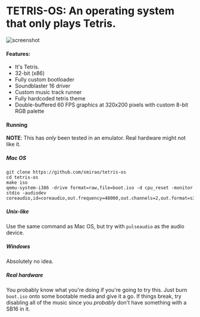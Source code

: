 # TETRIS-OS: An operating system that only plays Tetris.

![screenshot](images/0.png)

#### Features:
- It's Tetris.
- 32-bit (x86)
- Fully custom bootloader
- Soundblaster 16 driver
- Custom music track runner
- Fully hardcoded tetris theme
- Double-buffered 60 FPS graphics at 320x200 pixels with custom 8-bit RGB palette

#### Running
**NOTE**: This has *only* been tested in an emulator. Real hardware might not like it.

##### Mac OS
```
git clone https://github.com/smirao/tetris-os
cd tetris-os
make iso
qemu-system-i386 -drive format=raw,file=boot.iso -d cpu_reset -monitor stdio -audiodev coreaudio,id=coreaudio,out.frequency=48000,out.channels=2,out.format=s32
```

##### Unix-like
Use the same command as Mac OS, but try with `pulseaudio` as the audio device.

##### Windows
Absolutely no idea.

##### Real hardware
You probably know what you're doing if you're going to try this. Just burn `boot.iso` onto some bootable media and give it a go. If things break, try disabling all of the music since you *probably* don't have something with a SB16 in it.
